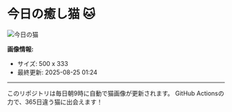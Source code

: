# 今日の癒し猫 🐱

![今日の猫](https://cdn2.thecatapi.com/images/752.jpg)

**画像情報:**
- サイズ: 500 x 333
- 最終更新: 2025-08-25 01:24

---

このリポジトリは毎日朝9時に自動で猫画像が更新されます。
GitHub Actionsの力で、365日違う猫に出会えます！
